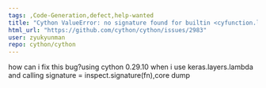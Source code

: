 ```yaml
---
tags: ,Code-Generation,defect,help-wanted
title: "Cython ValueError: no signature found for builtin <cyfunction.lambda>"
html_url: "https://github.com/cython/cython/issues/2983"
user: zyukyunman
repo: cython/cython
---
```


how can i fix this bug?using cython 0.29.10
when i use keras.layers.lambda and calling signature = inspect.signature(fn),core dump